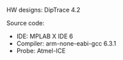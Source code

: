 HW designs: DipTrace 4.2

Source code:
- IDE: MPLAB X IDE 6
- Compiler: arm-none-eabi-gcc 6.3.1
- Probe: Atmel-ICE
